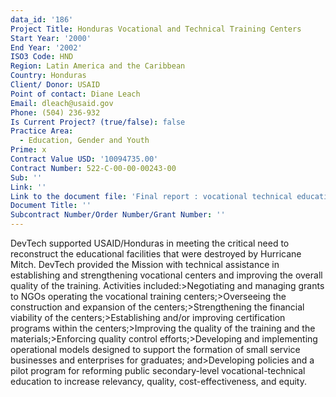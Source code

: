 ```yaml
---
data_id: '186'
Project Title: Honduras Vocational and Technical Training Centers
Start Year: '2000'
End Year: '2002'
ISO3 Code: HND
Region: Latin America and the Caribbean
Country: Honduras
Client/ Donor: USAID
Point of contact: Diane Leach
Email: dleach@usaid.gov
Phone: (504) 236-932
Is Current Project? (true/false): false
Practice Area:
  - Education, Gender and Youth
Prime: x
Contract Value USD: '10094735.00'
Contract Number: 522-C-00-00-00243-00
Sub: ''
Link: ''
Link to the document file: 'Final report : vocational technical education project -- USAID/Honduras'
Document Title: ''
Subcontract Number/Order Number/Grant Number: ''
---
```


DevTech supported USAID/Honduras in meeting the critical need to reconstruct the educational facilities that were destroyed by Hurricane Mitch. DevTech provided the Mission with technical assistance in establishing and strengthening vocational centers and improving the overall quality of the training. Activities included:>Negotiating and managing grants to NGOs operating the vocational training centers;>Overseeing the construction and expansion of the centers;>Strengthening the financial viability of the centers;>Establishing and/or improving certification programs within the centers;>Improving the quality of the training and the materials;>Enforcing quality control efforts;>Developing and implementing operational models designed to support the formation of small service businesses and enterprises for graduates; and>Developing policies and a pilot program for reforming public secondary-level vocational-technical education to increase relevancy, quality, cost-effectiveness, and equity.